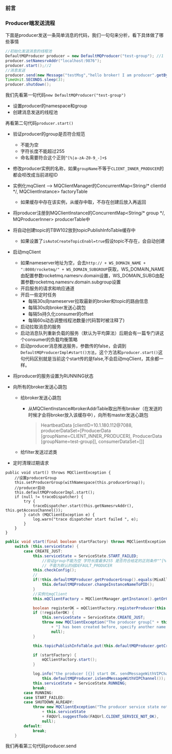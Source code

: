 ### 前言





### Producer端发送流程

下面是producer发送一条简单消息的代码，我们一句句来分析，看下具体做了哪些事情

```java
//初始化发送消息的线程池
DefaultMQProducer producer = new DefaultMQProducer("test-group"); //1
producer.setNamesrvAddr("localhost:9876");
producer.start();//2
//消息发送
producer.send(new Message("testMsg","hello broker! I am producer".getBytes()));//3
TimeUnit.SECONDS.sleep(3);
producer.shutdown();
```

我们先看第一句代码`new DefaultMQProducer("test-group")`

- 设置producer的namespace和group
- 创建消息发送的线程池

再看第二句代码`producer.start()`

- 验证producer的group是否符合规范

  - 不能为空
  - 字符长度不能超过255
  - 命名需要符合这个正则`^[%|a-zA-Z0-9_-]+$`

- 修改producer实例的名称，如果`groupName`不等于`CLIENT_INNER_PRODUCER`的都会呗改成当前进程ID

- 实例化mqClient  --> MQClientManager的ConcurrentMap<String/* clientId */, MQClientInstance> factoryTable

  - 如果缓存中存在该实例，从缓存中取，不存在创建后放入再返回

- 将producer注册到MQClientInstance的ConcurrentMap<String/* group */, MQProducerInner> producerTable中

- 将自动创建topic的TBW102放到topicPublishInfoTable缓存中

  - 如果设置了`isAutoCreateTopicEnabl=true`假设topic不存在，会自动创建

- 启动mqClient 

  - 如果nameserver地址为空，会去`http:// + WS_DOMAIN_NAME + ":8080/rocketmq/" + WS_DOMAIN_SUBGROUP`获取，WS_DOMAIN_NAME由配置参数rocketmq.namesrv.domain设置，WS_DOMAIN_SUBG由配置参数rocketmq.namesrv.domain.subgroup设置
  - 开启服务的请求和响应通道
  - 开启一些定时任务
    - 每隔30s向nameserver拉取最新的broker和topic的路由信息
    - 每隔30s向broker发送心跳包
    - 每隔5s持久化consumer的offset
    - 每隔60s动态调整线程池数量(代码暂时被注释了)
  - 启动拉取消息的服务
  - 启动消息队列重新负载的服务（默认为平均算法）后期会有一篇专门讲这个consumer的负载均衡策略
  - 启动producer消息推送服务，参数传的false，会调到`DefaultMQProducerImpl#start()方法`，这个方法和`producer.start()`这句代码区别就是当前这个start传的是false,不会启动mqClient，其余都一样。

- 将producer的服务设置为RUNNING状态

- 向所有的broker发送心跳包

  - 给broker发送心跳包

    - 从MQClientInstance#brokerAddrTable取出所有broker（在发送的时候才会将broker放入该缓存中），向所有master发送心跳包

      > HeartbeatData [clientID=10.1.180.112@7088, producerDataSet=[ProducerData [groupName=CLIENT_INNER_PRODUCER], ProducerData [groupName=test-group]], consumerDataSet=[]] 

  - 给filter发送过滤类

- 定时清理过期请求



```
public void start() throws MQClientException {
	//设置producerGroup
    this.setProducerGroup(withNamespace(this.producerGroup));
    //producer启动
    this.defaultMQProducerImpl.start();
    if (null != traceDispatcher) {
        try {
            traceDispatcher.start(this.getNamesrvAddr(), this.getAccessChannel());
        } catch (MQClientException e) {
            log.warn("trace dispatcher start failed ", e);
        }
    }
}
```

```java
public void start(final boolean startFactory) throws MQClientException {
    switch (this.serviceState) {
        case CREATE_JUST:
            this.serviceState = ServiceState.START_FAILED;
                //验证group不能为空 字符长度最多255 是否符合给定的正则条件"^[%|a-zA-Z0-9_-]+$"
                // 不能为默认的组DEFAULT_PRODUCER
            this.checkConfig();
			//
            if(!this.defaultMQProducer.getProducerGroup().equals(MixAll                                                                 .CLIENT_INNER_PRODUCER_GROUP)) {
                this.defaultMQProducer.changeInstanceNameToPID();
            }
            //实例化mqClient
            this.mQClientFactory = MQClientManager.getInstance().getOrCreateMQClientInstance(this.defaultMQProducer, rpcHook);

            boolean registerOK = mQClientFactory.registerProducer(this.defaultMQProducer.getProducerGroup(), this);
            if (!registerOK) {
                this.serviceState = ServiceState.CREATE_JUST;
                throw new MQClientException("The producer group[" + this.defaultMQProducer.getProducerGroup()
                    + "] has been created before, specify another name please." + FAQUrl.suggestTodo(FAQUrl.GROUP_NAME_DUPLICATE_URL),
                    null);
            }

            this.topicPublishInfoTable.put(this.defaultMQProducer.getCreateTopicKey(), new TopicPublishInfo());

            if (startFactory) {
                mQClientFactory.start();
            }

            log.info("the producer [{}] start OK. sendMessageWithVIPChannel={}", this.defaultMQProducer.getProducerGroup(),
                this.defaultMQProducer.isSendMessageWithVIPChannel());
            this.serviceState = ServiceState.RUNNING;
            break;
        case RUNNING:
        case START_FAILED:
        case SHUTDOWN_ALREADY:
            throw new MQClientException("The producer service state not OK, maybe started once, "
                + this.serviceState
                + FAQUrl.suggestTodo(FAQUrl.CLIENT_SERVICE_NOT_OK),
                null);
        default:
            break;
    }
```

我们再看第三句代码producer.send